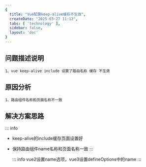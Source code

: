 ```yaml
---
{
  title: "Vue配置keep-alive缓存不生效",
  createDate: "2025-03-27 11:12",
  tabs: [ 'technology' ],
  sidebar: false,
  layout: 'doc'
}
---
```


## 问题描述说明

```
1、vue keep-alive include 设置了路由名称 缓存 不生效
```

## 原因分析

```
1、路由组件名称和页面名称不一致
```

## 解决方案思路

::: info

- keep-alive的include缓存页面设置好
- 保持路由组件name名称和页面名称一致
  :::

  ::: info
  vue2设置name选项，vue3设置defineOptions中的name
  :::